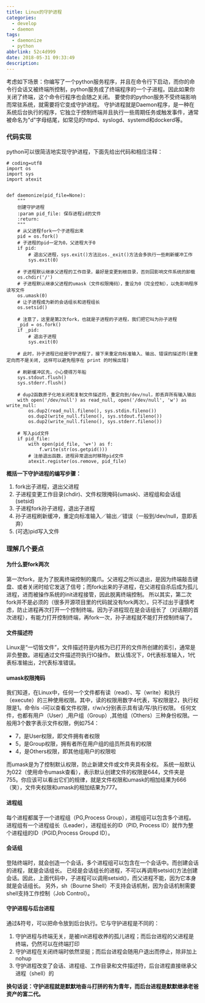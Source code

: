 ```yaml
---
title: Linux的守护进程
categories:
  - develop
  - daemon
tags:
  - daemonize
  - python
abbrlink: 52c4d999
date: 2018-05-31 09:33:49
description:
---
```


考虑如下场景：你编写了一个python服务程序，并且在命令行下启动，而你的命令行会话又被终端所控制，python服务成了终端程序的一个子进程。因此如果你关闭了终端，这个命令行程序也会随之关闭。
要使你的python服务不受终端影响而常驻系统，就需要将它变成守护进程。
守护进程就是Daemon程序，是一种在系统后台执行的程序，它独立于控制终端并且执行一些周期任务或触发事件，通常被命名为"d"字母结尾，如常见的httpd、syslogd、systemd和dockerd等。

### 代码实现

python可以很简洁地实现守护进程，下面先给出代码和相应注释：

```
# coding=utf8
import os
import sys
import atexit


def daemonize(pid_file=None):
    """
    创建守护进程
    :param pid_file: 保存进程id的文件
    :return:
    """
    # 从父进程fork一个子进程出来
    pid = os.fork()
    # 子进程的pid一定为0，父进程大于0
    if pid:
        # 退出父进程，sys.exit()方法比os._exit()方法会多执行一些刷新缓冲工作
        sys.exit(0)

    # 子进程默认继承父进程的工作目录，最好是变更到根目录，否则回影响文件系统的卸载
    os.chdir('/')
    # 子进程默认继承父进程的umask（文件权限掩码），重设为0（完全控制），以免影响程序读写文件
    os.umask(0)
    # 让子进程成为新的会话组长和进程组长
    os.setsid()

    # 注意了，这里是第2次fork，也就是子进程的子进程，我们把它叫为孙子进程
    _pid = os.fork()
    if _pid:
        # 退出子进程
        sys.exit(0)

    # 此时，孙子进程已经是守护进程了，接下来重定向标准输入、输出、错误的描述符(是重定向而不是关闭, 这样可以避免程序在 print 的时候出错)

    # 刷新缓冲区先，小心使得万年船
    sys.stdout.flush()
    sys.stderr.flush()

    # dup2函数原子化地关闭和复制文件描述符，重定向到/dev/nul，即丢弃所有输入输出
    with open('/dev/null') as read_null, open('/dev/null', 'w') as write_null:
        os.dup2(read_null.fileno(), sys.stdin.fileno())
        os.dup2(write_null.fileno(), sys.stdout.fileno())
        os.dup2(write_null.fileno(), sys.stderr.fileno())

    # 写入pid文件
    if pid_file:
        with open(pid_file, 'w+') as f:
            f.write(str(os.getpid()))
        # 注册退出函数，进程异常退出时移除pid文件
        atexit.register(os.remove, pid_file)
```

**概括一下守护进程的编写步骤：**

1. fork出子进程，退出父进程
2. 子进程变更工作目录(chdir)、文件权限掩码(umask)、进程组和会话组(setsid)
3. 子进程fork孙子进程，退出子进程
4. 孙子进程刷新缓冲，重定向标准输入／输出／错误（一般到/dev/null，意即丢弃）
5. (可选)pid写入文件

### 理解几个要点

#### 为什么要fork两次

第一次fork，是为了脱离终端控制的魔爪。父进程之所以退出，是因为终端敲击键盘、或者关闭时给它发送了信号；而fork出来的子进程，在父进程自杀后成为孤儿进程，进而被操作系统的init进程接管，因此脱离终端控制。
所以其实，第二次fork并不是必须的（很多开源项目里的代码就没有fork两次）。只不过出于谨慎考虑，防止进程再次打开一个控制终端。因为子进程现在是会话组长了（对话期的首次进程），有能力打开控制终端，再fork一次，孙子进程就不能打开控制终端了。

#### 文件描述符

Linux是“一切皆文件”，文件描述符是内核为已打开的文件所创建的索引，通常是非负整数。进程通过文件描述符执行IO操作。
默认情况下，0代表标准输入，1代表标准输出，2代表标准错误。

#### umask权限掩码

我们知道，在Linux中，任何一个文件都有读（read）、写（write）和执行（execute）的三种使用权限。其中，读的权限用数字4代表，写权限是2，执行权限是1。命令ls -l可以查看文件权限，r/w/x分别表示具有读/写/执行权限。
任何文件，也都有用户（User）,用户组（Group）,其他组（Others）三种身份权限。一般用3个数字表示文件权限，例如754：

- 7，是User权限，即文件拥有者权限
- 5，是Group权限，拥有者所在用户组的组员所具有的权限
- 4，是Others权限，即其他组用户的权限啦

而umask是为了控制默认权限，防止新建文件或文件夹具有全权。
系统一般默认为022（使用命令umask查看），表示默认创建文件的权限是644，文件夹是755。你应该可以看出它们的规律，就是文件权限和umask的相加结果为666（笑），文件夹权限和umask的相加结果为777。

#### 进程组

每个进程都属于一个进程组（PG,Process Group），进程组可以包含多个进程。
进程组有一个进程组长（Leader），进程组长的ID（PID, Process ID）就作为整个进程组的ID（PGID,Process Groupd ID）。

#### 会话组

登陆终端时，就会创造一个会话，多个进程组可以包含在一个会话中。而创建会话的进程，就是会话组长。
已经是会话组长的进程，不可以再调用setsid()方法创建会话。因此，上面代码中，子进程可以调用setsid()，而父进程不能，因为它本身就是会话组长。
另外，sh（Bourne Shell）不支持会话机制，因为会话机制需要shell支持工作控制（Job Control）。

#### 守护进程与后台进程

通过&符号，可以把命令放到后台执行。它与守护进程是不同的：

1. 守护进程与终端无关，是被init进程收养的孤儿进程；而后台进程的父进程是终端，仍然可以在终端打印
2. 守护进程在关闭终端时依然坚挺；而后台进程会随用户退出而停止，除非加上nohup
3. 守护进程改变了会话、进程组、工作目录和文件描述符，后台进程直接继承父进程（shell）的

**换句话说：守护进程就是默默地奋斗打拼的有为青年，而后台进程是默默继承老爸资产的富二代。**

 